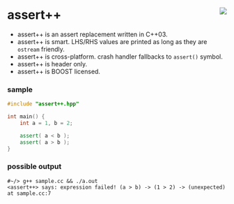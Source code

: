 assert++ <a href="https://travis-ci.org/r-lyeh/assert"><img src="https://api.travis-ci.org/r-lyeh/assert.svg?branch=master" align="right" /></a>
========

- assert++ is an assert replacement written in C++03.
- assert++ is smart. LHS/RHS values are printed as long as they are `ostream` friendly.
- assert++ is cross-platform. crash handler fallbacks to `assert()` symbol.
- assert++ is header only.
- assert++ is BOOST licensed.

### sample

```c++
#include "assert++.hpp"

int main() {
    int a = 1, b = 2;

    assert( a < b );
    assert( a > b );
}
```

### possible output

```
#~/> g++ sample.cc && ./a.out
<assert++> says: expression failed! (a > b) -> (1 > 2) -> (unexpected) at sample.cc:7
```
